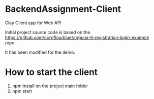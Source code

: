 # BackendAssignment-Client

Clay Client app for Web API

Initial project source code is based on the https://github.com/cornflourblue/angular-6-registration-login-example repo.

It has been modified for the demo.

# How to start the client
1) npm install on the project main folder
2) npm start
